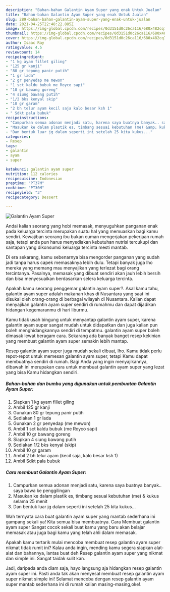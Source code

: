 ```yaml
---
description: "Bahan-bahan Galantin Ayam Super yang enak Untuk Jualan"
title: "Bahan-bahan Galantin Ayam Super yang enak Untuk Jualan"
slug: 289-bahan-bahan-galantin-ayam-super-yang-enak-untuk-jualan
date: 2021-04-25T22:48:22.885Z
image: https://img-global.cpcdn.com/recipes/0d3151d0c26ca116/680x482cq70/galantin-ayam-super-foto-resep-utama.jpg
thumbnail: https://img-global.cpcdn.com/recipes/0d3151d0c26ca116/680x482cq70/galantin-ayam-super-foto-resep-utama.jpg
cover: https://img-global.cpcdn.com/recipes/0d3151d0c26ca116/680x482cq70/galantin-ayam-super-foto-resep-utama.jpg
author: Isaac Ray
ratingvalue: 4.5
reviewcount: 14
recipeingredient:
- "1 kg ayam fillet giling"
- "125 gr kanji"
- "80 gr tepung panir putih"
- "1 gr lada"
- "2 gr penyedap me mewon"
- "1 sct kaldu bubuk me Royco sapi"
- "10 gr bawang goreng"
- "4 siung bawang putih"
- "1/2 bks kenyal skip"
- "10 gr garam"
- "2 bh telur ayam kecil saja kalo besar ksh 1"
- " Sdkt pala bubuk"
recipeinstructions:
- "Campurkan semua adonan menjadi satu, karena saya buatnya banyak.. saya bawa ke penggilingan"
- "Masukan ke dalam plastik es, timbang sesuai kebutuhan (me) &amp; kukus selama 25 menit"
- "Dan bentuk luar jg dalam seperti ini setelah 25 kita kukus..."
categories:
- Resep
tags:
- galantin
- ayam
- super

katakunci: galantin ayam super 
nutrition: 112 calories
recipecuisine: Indonesian
preptime: "PT37M"
cooktime: "PT30M"
recipeyield: "3"
recipecategory: Dessert

---
```



![Galantin Ayam Super](https://img-global.cpcdn.com/recipes/0d3151d0c26ca116/680x482cq70/galantin-ayam-super-foto-resep-utama.jpg)

Andai kalian seorang yang hobi memasak, menyuguhkan panganan enak pada keluarga tercinta merupakan suatu hal yang memuaskan bagi kamu sendiri. Kewajiban seorang ibu bukan cuman mengerjakan pekerjaan rumah saja, tetapi anda pun harus menyediakan kebutuhan nutrisi tercukupi dan santapan yang dikonsumsi keluarga tercinta mesti mantab.

Di era  sekarang, kamu sebenarnya bisa mengorder panganan yang sudah jadi tanpa harus capek memasaknya lebih dulu. Tetapi banyak juga lho mereka yang memang mau menyajikan yang terlezat bagi orang tercintanya. Pasalnya, memasak yang dibuat sendiri akan jauh lebih bersih dan bisa menyesuaikan berdasarkan selera keluarga tercinta. 



Apakah kamu seorang penggemar galantin ayam super?. Asal kamu tahu, galantin ayam super adalah makanan khas di Nusantara yang saat ini disukai oleh orang-orang di berbagai wilayah di Nusantara. Kalian dapat menyajikan galantin ayam super sendiri di rumahmu dan dapat dijadikan hidangan kegemaranmu di hari liburmu.

Kamu tidak usah bingung untuk menyantap galantin ayam super, karena galantin ayam super sangat mudah untuk didapatkan dan juga kalian pun boleh menghidangkannya sendiri di tempatmu. galantin ayam super boleh dimasak lewat beragam cara. Sekarang ada banyak banget resep kekinian yang membuat galantin ayam super semakin lebih mantap.

Resep galantin ayam super juga mudah sekali dibuat, lho. Kamu tidak perlu repot-repot untuk memesan galantin ayam super, tetapi Kamu dapat membuatnya sendiri di rumah. Bagi Anda yang ingin menyajikannya, dibawah ini merupakan cara untuk membuat galantin ayam super yang lezat yang bisa Kamu hidangkan sendiri.

<!--inarticleads1-->

##### Bahan-bahan dan bumbu yang digunakan untuk pembuatan Galantin Ayam Super:

1. Siapkan 1 kg ayam fillet giling
1. Ambil 125 gr kanji
1. Gunakan 80 gr tepung panir putih
1. Sediakan 1 gr lada
1. Gunakan 2 gr penyedap (me mewon)
1. Ambil 1 sct kaldu bubuk (me Royco sapi)
1. Ambil 10 gr bawang goreng
1. Siapkan 4 siung bawang putih
1. Sediakan 1/2 bks kenyal (skip)
1. Ambil 10 gr garam
1. Ambil 2 bh telur ayam (kecil saja, kalo besar ksh 1)
1. Ambil  Sdkt pala bubuk




<!--inarticleads2-->

##### Cara membuat Galantin Ayam Super:

1. Campurkan semua adonan menjadi satu, karena saya buatnya banyak.. saya bawa ke penggilingan
1. Masukan ke dalam plastik es, timbang sesuai kebutuhan (me) &amp; kukus selama 25 menit
1. Dan bentuk luar jg dalam seperti ini setelah 25 kita kukus...




Wah ternyata cara buat galantin ayam super yang mantab sederhana ini gampang sekali ya! Kita semua bisa membuatnya. Cara Membuat galantin ayam super Sangat cocok sekali buat kamu yang baru akan belajar memasak atau juga bagi kamu yang telah ahli dalam memasak.

Apakah kamu tertarik mulai mencoba membuat resep galantin ayam super nikmat tidak rumit ini? Kalau anda ingin, mending kamu segera siapkan alat-alat dan bahannya, lantas buat deh Resep galantin ayam super yang nikmat dan simple ini. Sangat taidak sulit kan. 

Jadi, daripada anda diam saja, hayo langsung aja hidangkan resep galantin ayam super ini. Pasti anda tak akan menyesal membuat resep galantin ayam super nikmat simple ini! Selamat mencoba dengan resep galantin ayam super mantab sederhana ini di rumah kalian masing-masing,oke!.

